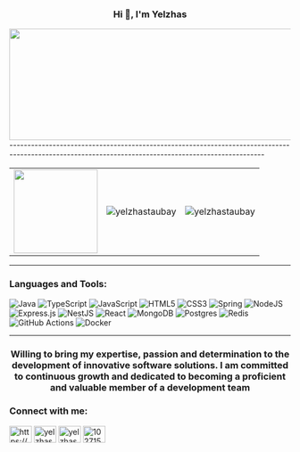 <h3 align="center">Hi 👋, I'm Yelzhas</h3>
   
<img src="https://user-images.githubusercontent.com/74038190/221352995-5ac18bdf-1a19-4f99-bbb6-77559b220470.gif" width="850" height="200">
-----------------------------------------------------------------------------------------------------------------------------------------------------

<table border="0">
  <tr>
     <td>
         <img src="https://user-images.githubusercontent.com/74038190/212284087-bbe7e430-757e-4901-90bf-4cd2ce3e1852.gif" width="150" height="150">        
     </td>
    <td><img align="center" src="http://github-profile-summary-cards.vercel.app/api/cards/most-commit-language?username=YelzhasTaubay&theme=nord_dark&exclude={exclude}" alt="yelzhastaubay" /></td>
    <td><img align="center" src="http://github-profile-summary-cards.vercel.app/api/cards/stats?username=YelzhasTaubay&theme=nord_dark" alt="yelzhastaubay" /></td>
  </tr>
</table>

-----------------------------------------------------------------------------------------------------------------------------------------------------
<h3 align="left">Languages and Tools:</h3>

![Java](https://img.shields.io/badge/java-%23ED8B00.svg?style=for-the-badge&logo=openjdk&logoColor=white)
![TypeScript](https://img.shields.io/badge/typescript-%23007ACC.svg?style=for-the-badge&logo=typescript&logoColor=white)
![JavaScript](https://img.shields.io/badge/javascript-%23323330.svg?style=for-the-badge&logo=javascript&logoColor=%23F7DF1E)
![HTML5](https://img.shields.io/badge/html5-%23E34F26.svg?style=for-the-badge&logo=html5&logoColor=white)
![CSS3](https://img.shields.io/badge/css3-%231572B6.svg?style=for-the-badge&logo=css3&logoColor=white)
![Spring](https://img.shields.io/badge/spring-%236DB33F.svg?style=for-the-badge&logo=spring&logoColor=white)
![NodeJS](https://img.shields.io/badge/node.js-6DA55F?style=for-the-badge&logo=node.js&logoColor=white)
![Express.js](https://img.shields.io/badge/express.js-%23404d59.svg?style=for-the-badge&logo=express&logoColor=%2361DAFB)
![NestJS](https://img.shields.io/badge/nestjs-%23E0234E.svg?style=for-the-badge&logo=nestjs&logoColor=white)
![React](https://img.shields.io/badge/react-%2320232a.svg?style=for-the-badge&logo=react&logoColor=%2361DAFB)
![MongoDB](https://img.shields.io/badge/MongoDB-%234ea94b.svg?style=for-the-badge&logo=mongodb&logoColor=white)
![Postgres](https://img.shields.io/badge/postgres-%23316192.svg?style=for-the-badge&logo=postgresql&logoColor=white)
![Redis](https://img.shields.io/badge/redis-%23DD0031.svg?style=for-the-badge&logo=redis&logoColor=white)
![GitHub Actions](https://img.shields.io/badge/github%20actions-%232671E5.svg?style=for-the-badge&logo=githubactions&logoColor=white)
![Docker](https://img.shields.io/badge/docker-%230db7ed.svg?style=for-the-badge&logo=docker&logoColor=white)

-----------------------------------------------------------------------------------------------------------------------------------------------------





<h3 align="center">Willing to bring my expertise, passion and determination to the development of innovative software solutions. I am committed to continuous growth and dedicated to becoming a proficient and valuable member of a development team</h3>

<h3 align="left">Connect with me:</h3>
<p align="left">
<a href="https://www.linkedin.com/in/yelzhas-assylkhan-91292422a" target="blank"><img align="center" src="https://raw.githubusercontent.com/rahuldkjain/github-profile-readme-generator/master/src/images/icons/Social/linked-in-alt.svg" alt="https://www.linkedin.com/in/yelzhas-assylkhan-91292422a" height="30" width="40" /></a>
<a href="https://instagram.com/yelzhas_inf" target="blank"><img align="center" src="https://raw.githubusercontent.com/rahuldkjain/github-profile-readme-generator/master/src/images/icons/Social/instagram.svg" alt="yelzhas_inf" height="30" width="40" /></a>
<a href="https://www.leetcode.com/yelzhas_taubay" target="blank"><img align="center" src="https://raw.githubusercontent.com/rahuldkjain/github-profile-readme-generator/master/src/images/icons/Social/leet-code.svg" alt="yelzhas_taubay" height="30" width="40" /></a>
<a href="https://discord.gg/1027153393556393995" target="blank"><img align="center" src="https://raw.githubusercontent.com/rahuldkjain/github-profile-readme-generator/master/src/images/icons/Social/discord.svg" alt="1027153393556393995" height="30" width="40" /></a>
</p>








